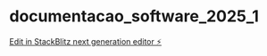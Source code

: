 # documentacao_software_2025_1

[Edit in StackBlitz next generation editor ⚡️](https://stackblitz.com/~/github.com/Rafaelr47/documentacao_software_2025_1)